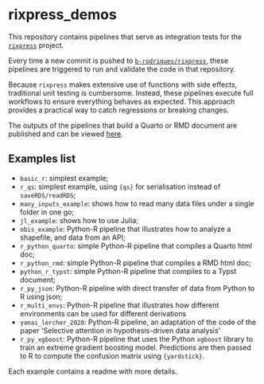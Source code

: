 # rixpress_demos

This repository contains pipelines that serve as integration tests for the
[`rixpress`](https://github.com/b-rodrigues/rixpress) project.

Every time a new commit is pushed to
[`b-rodrigues/rixpress`](https://github.com/b-rodrigues/rixpress), these
pipelines are triggered to run and validate the code in that repository.

Because `rixpress` makes extensive use of functions with side effects,
traditional unit testing is cumbersome. Instead, these pipelines execute
full workflows to ensure everything behaves as expected. This approach provides
a practical way to catch regressions or breaking changes.

The outputs of the pipelines that build a Quarto or RMD document are published
and can be viewed [here](https://b-rodrigues.github.io/rixpress_demos/).

## Examples list

- `basic_r`: simplest example;
- `r_qs`: simplest example, using `{qs}` for serialisation instead of
  `saveRDS/readRDS`;
- `many_inputs_example`: shows how to read many data files under a single folder
  in one go;
- `jl_example`: shows how to use Julia;
- `obis_example`: Python-R pipeline that illustrates how to analyze a shapefile,
  and data from an API;
- `r_python_quarto`: simple Python-R pipeline that compiles a Quarto html doc;
- `r_python_rmd`: simple Python-R pipeline that compiles a RMD html doc;
- `python_r_typst`: simple Python-R pipeline that compiles to a Typst document;
- `r_py_json`: Python-R pipeline with direct transfer of data from Python to R
  using json;
- `r_multi_envs`: Python-R pipeline that illustrates how different environments can be
  used for different derivations
- `yanai_lercher_2020`: Python-R pipeline, an adaptation of the code of the
  paper 'Selective attention in hypothesis-driven data analysis'
- `r_py_xgboost`: Python-R pipeline that uses the Python `xgboost` library to
  train an extreme gradient boosting model. Predictions are then passed to R to
  compute the confusion matrix using `{yardstick}`.

Each example contains a readme with more details.
